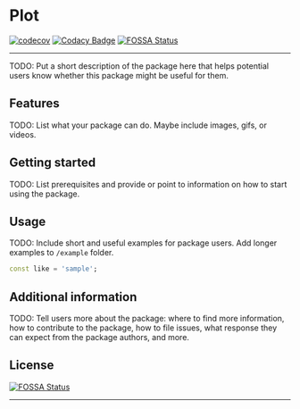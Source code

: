 <!--
This README describes the package. If you publish this package to pub.dev,
this README's contents appear on the landing page for your package.

For information about how to write a good package README, see the guide for
[writing package pages](https://dart.dev/guides/libraries/writing-package-pages).

For general information about developing packages, see the Dart guide for
[creating packages](https://dart.dev/guides/libraries/create-library-packages)
and the Flutter guide for
[developing packages and plugins](https://flutter.dev/developing-packages).
-->

# Plot

[![codecov](https://codecov.io/gh/Coders-Asylum/plot/graph/badge.svg?token=JYsuCxnZw7)](https://codecov.io/gh/Coders-Asylum/plot)
[![Codacy Badge](https://app.codacy.com/project/badge/Grade/00a727b58642455b9b806557c60e9711)](https://app.codacy.com/gh/Coders-Asylum/plot/dashboard?utm_source=gh&utm_medium=referral&utm_content=&utm_campaign=Badge_grade)
[![FOSSA Status](https://app.fossa.com/api/projects/git%2Bgithub.com%2FCoders-Asylum%2Fplot.svg?type=shield)](https://app.fossa.com/projects/git%2Bgithub.com%2FCoders-Asylum%2Fplot?ref=badge_shield)
<hr>


TODO: Put a short description of the package here that helps potential users
know whether this package might be useful for them.

## Features
TODO: List what your package can do. Maybe include images, gifs, or videos.

## Getting started

TODO: List prerequisites and provide or point to information on how to
start using the package.

## Usage

TODO: Include short and useful examples for package users. Add longer examples
to `/example` folder.

```dart
const like = 'sample';
```

## Additional information

TODO: Tell users more about the package: where to find more information, how to
contribute to the package, how to file issues, what response they can expect
from the package authors, and more.


## License

[![FOSSA Status](https://app.fossa.com/api/projects/git%2Bgithub.com%2FCoders-Asylum%2Fplot.svg?type=large)](https://app.fossa.com/projects/git%2Bgithub.com%2FCoders-Asylum%2Fplot?ref=badge_large)
<hr>
